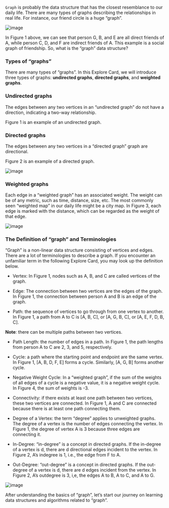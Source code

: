`Graph` is probably the data structure that has the closest resemblance to our daily life. There are many types of graphs describing the relationships in real life. For instance, our friend circle is a huge “graph”.

![image](https://user-images.githubusercontent.com/5952279/152685541-b6eaf2a6-d7b6-4a5b-8479-c9df2635884c.png)

In Figure 1 above, we can see that person G, B, and E are all direct friends of A, while person C, D, and F are indirect friends of A. This example is a social graph of friendship. So, what is the “graph” data structure?

### Types of “graphs”

There are many types of “graphs”. In this Explore Card, we will introduce three types of graphs: **undirected graphs**, **directed graphs**, and **weighted graphs**.

### Undirected graphs
The edges between any two vertices in an “undirected graph” do not have a direction, indicating a two-way relationship.

Figure 1 is an example of an undirected graph.

### Directed graphs
The edges between any two vertices in a “directed graph” graph are directional.

Figure 2 is an example of a directed graph.

![image](https://user-images.githubusercontent.com/5952279/152686509-e63f9e0b-f957-4593-9b63-ba9db21f3000.png)

### Weighted graphs

Each edge in a “weighted graph” has an associated weight. The weight can be of any metric, such as time, distance, size, etc. The most commonly seen “weighted map” in our daily life might be a city map. In Figure 3, each edge is marked with the distance, which can be regarded as the weight of that edge.

![image](https://user-images.githubusercontent.com/5952279/152686542-2b1b2c60-f0be-49b7-b6e9-e701d2af7b1d.png)

### The Definition of “graph” and Terminologies

“Graph” is a non-linear data structure consisting of vertices and edges. There are a lot of terminologies to describe a graph. If you encounter an unfamiliar term in the following Explore Card, you may look up the definition below.

- Vertex: In Figure 1, nodes such as A, B, and C are called vertices of the graph.

- Edge: The connection between two vertices are the edges of the graph. In Figure 1, the connection between person A and B is an edge of the graph.

- Path: the sequence of vertices to go through from one vertex to another. In Figure 1, a path from A to C is [A, B, C], or [A, G, B, C], or [A, E, F, D, B, C].

**Note**: there can be multiple paths between two vertices.

- Path Length: the number of edges in a path. In Figure 1, the path lengths from person A to C are 2, 3, and 5, respectively.

- Cycle: a path where the starting point and endpoint are the same vertex. In Figure 1, [A, B, D, F, E] forms a cycle. Similarly, [A, G, B] forms another cycle.

- Negative Weight Cycle: In a “weighted graph”, if the sum of the weights of all edges of a cycle is a negative value, it is a negative weight cycle. In Figure 4, the sum of weights is -3.

- Connectivity: if there exists at least one path between two vertices, these two vertices are connected. In Figure 1, A and C are connected because there is at least one path connecting them.

- Degree of a Vertex: the term “degree” applies to unweighted graphs. The degree of a vertex is the number of edges connecting the vertex. In Figure 1, the degree of vertex A is 3 because three edges are connecting it.

- In-Degree: “in-degree” is a concept in directed graphs. If the in-degree of a vertex is d, there are d directional edges incident to the vertex. In Figure 2, A’s indegree is 1, i.e., the edge from F to A.

- Out-Degree: “out-degree” is a concept in directed graphs. If the out-degree of a vertex is d, there are d edges incident from the vertex. In Figure 2, A’s outdegree is 3, i,e, the edges A to B, A to C, and A to G.

![image](https://user-images.githubusercontent.com/5952279/152686631-a13229cc-539e-4fb6-b83d-2e290d020c68.png)

After understanding the basics of “graph”, let’s start our journey on learning data structures and algorithms related to “graph”.


